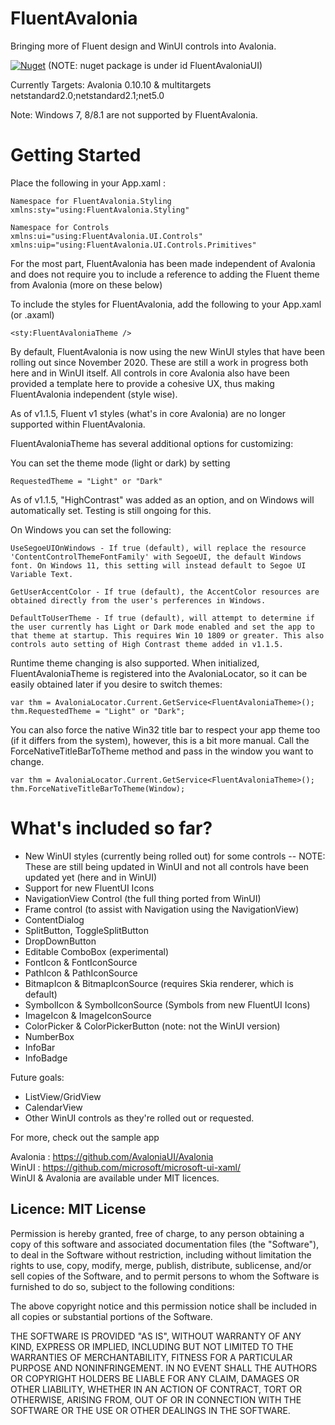 # FluentAvalonia

Bringing more of Fluent design and WinUI controls into Avalonia.

[![Nuget](https://img.shields.io/nuget/v/FluentAvaloniaUI?style=flat-square)](https://www.nuget.org/packages/FluentAvaloniaUI/)
(NOTE: nuget package is under id FluentAvaloniaUI)

Currently Targets: Avalonia 0.10.10 & multitargets netstandard2.0;netstandard2.1;net5.0

Note: Windows 7, 8/8.1 are not supported by FluentAvalonia.

# Getting Started
Place the following in your App.xaml :
    
    Namespace for FluentAvalonia.Styling
    xmlns:sty="using:FluentAvalonia.Styling"
    
    Namespace for Controls
    xmlns:ui="using:FluentAvalonia.UI.Controls"
    xmlns:uip="using:FluentAvalonia.UI.Controls.Primitives"
    
For the most part, FluentAvalonia has been made independent of Avalonia and does not require you to include a reference to adding the Fluent theme from Avalonia (more on these below)

To include the styles for FluentAvalonia, add the following to your App.xaml (or .axaml)

    <sty:FluentAvaloniaTheme />
    
By default, FluentAvalonia is now using the new WinUI styles that have been rolling out since November 2020. These are still a work in progress both here and in WinUI itself. All controls in core Avalonia also have been provided a template here to provide a cohesive UX, thus making FluentAvalonia independent (style wise).

As of v1.1.5, Fluent v1 styles (what's in core Avalonia) are no longer supported within FluentAvalonia.

FluentAvaloniaTheme has several additional options for customizing:

You can set the theme mode (light or dark) by setting

    RequestedTheme = "Light" or "Dark"

As of v1.1.5, "HighContrast" was added as an option, and on Windows will automatically set. Testing is still ongoing for this.

On Windows you can set the following: 

    UseSegoeUIOnWindows - If true (default), will replace the resource 'ContentControlThemeFontFamily' with SegoeUI, the default Windows font. On Windows 11, this setting will instead default to Segoe UI Variable Text.

    GetUserAccentColor - If true (default), the AccentColor resources are obtained directly from the user's perferences in Windows.

    DefaultToUserTheme - If true (default), will attempt to determine if the user currently has Light or Dark mode enabled and set the app to that theme at startup. This requires Win 10 1809 or greater. This also controls auto setting of High Contrast theme added in v1.1.5.
    
Runtime theme changing is also supported. When initialized, FluentAvaloniaTheme is registered into the AvaloniaLocator, so it can be easily obtained later if you desire to switch themes:

    var thm = AvaloniaLocator.Current.GetService<FluentAvaloniaTheme>();
    thm.RequestedTheme = "Light" or "Dark";
    
You can also force the native Win32 title bar to respect your app theme too (if it differs from the system), however, this is a bit more manual. Call the ForceNativeTitleBarToTheme method and pass in the window you want to change. 

    var thm = AvaloniaLocator.Current.GetService<FluentAvaloniaTheme>();
    thm.ForceNativeTitleBarToTheme(Window);


# What's included so far?
- New WinUI styles (currently being rolled out) for some controls
-- NOTE: These are still being updated in WinUI and not all controls have been updated yet (here and in WinUI)
- Support for new FluentUI Icons
- NavigationView Control (the full thing ported from WinUI)
- Frame control (to assist with Navigation using the NavigationView)
- ContentDialog
- SplitButton, ToggleSplitButton
- DropDownButton
- Editable ComboBox (experimental)
- FontIcon & FontIconSource
- PathIcon & PathIconSource
- BitmapIcon & BitmapIconSource (requires Skia renderer, which is default)
- SymbolIcon & SymbolIconSource (Symbols from new FluentUI Icons)
- ImageIcon & ImageIconSource
- ColorPicker & ColorPickerButton (note: not the WinUI version)
- NumberBox
- InfoBar
- InfoBadge

Future goals:
- ListView/GridView
- CalendarView
- Other WinUI controls as they're rolled out or requested.

For more, check out the sample app

Avalonia : https://github.com/AvaloniaUI/Avalonia  
WinUI : https://github.com/microsoft/microsoft-ui-xaml/  
WinUI & Avalonia are available under MIT licences.

## Licence: MIT License

Permission is hereby granted, free of charge, to any person obtaining a copy of this software and associated documentation files (the "Software"), to deal in the Software without restriction, including without limitation the rights to use, copy, modify, merge, publish, distribute, sublicense, and/or sell copies of the Software, and to permit persons to whom the Software is furnished to do so, subject to the following conditions:

The above copyright notice and this permission notice shall be included in all copies or substantial portions of the Software.

THE SOFTWARE IS PROVIDED "AS IS", WITHOUT WARRANTY OF ANY KIND, EXPRESS OR IMPLIED, INCLUDING BUT NOT LIMITED TO THE WARRANTIES OF MERCHANTABILITY, FITNESS FOR A PARTICULAR PURPOSE AND NONINFRINGEMENT. IN NO EVENT SHALL THE AUTHORS OR COPYRIGHT HOLDERS BE LIABLE FOR ANY CLAIM, DAMAGES OR OTHER LIABILITY, WHETHER IN AN ACTION OF CONTRACT, TORT OR OTHERWISE, ARISING FROM, OUT OF OR IN CONNECTION WITH THE SOFTWARE OR THE USE OR OTHER DEALINGS IN THE SOFTWARE.
